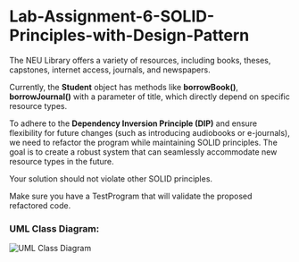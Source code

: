 # Lab-Assignment-6-SOLID-Principles-with-Design-Pattern

The NEU Library offers a variety of resources, including books, theses, capstones, internet access, journals, and newspapers.

Currently, the **Student** object has methods like **borrowBook()**, **borrowJournal()** with a parameter of title, which directly depend on specific resource types.

To adhere to the **Dependency Inversion Principle (DIP)** and ensure flexibility for future changes (such as introducing audiobooks or e-journals), we need to refactor the program while maintaining SOLID principles. The goal is to create a robust system that can seamlessly accommodate new resource types in the future.

Your solution should not violate other SOLID principles.

Make sure you have a TestProgram that will validate the proposed refactored code.
<br>

### UML Class Diagram:
![UML Class Diagram](https://github.com/user-attachments/assets/a37af527-e86e-4fc4-bba2-cbbf1d07bf26)
